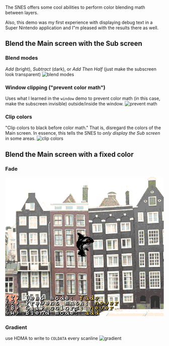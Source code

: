 The SNES offers some cool abilities to perform color blending math between layers.

Also, this demo was my first experience with displaying debug text in a Super Nintendo application and I"m pleased with the results there as well.

## Blend the Main screen with the Sub screen
### Blend modes
_Add_ (bright), _Subtract_ (dark), or _Add Then Half_ (just make the subscreen look transparent)
![blend modes](captures/subscreen_blendmodes.gif)

### Window clipping ("prevent color math")
Uses what I learned in the `window` demo to prevent color math (in this case, make the subscreen invisible) outside/inside the window.
![prevent math](captures/subscreen_preventmath.gif)

### Clip colors
"Clip colors to black before color math." That is, disregard the colors of the Main screen.  In essence,  this tells the SNES to _only display the Sub screen_ in some areas.
![clip colors](captures/subscreen_clipcolors.gif)

### 

## Blend the Main screen with a fixed color
### Fade
![fade](captures/fade.gif)

### Gradient
use HDMA to write to `COLDATA` every scanline
![gradient](captures/rainbow.gif)
